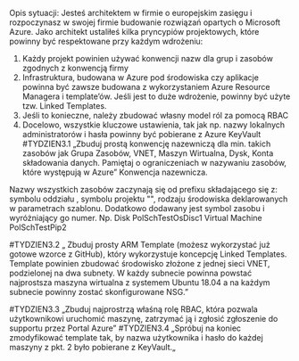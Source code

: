 Opis sytuacji: Jesteś architektem w firmie o europejskim zasięgu i rozpoczynasz w swojej firmie budowanie rozwiązań opartych o Microsoft Azure. Jako architekt ustaliłeś kilka pryncypiów projektowych, które powinny być respektowane przy każdym wdrożeniu:
1.	Każdy projekt powinien używać konwencji nazw dla grup i zasobów zgodnych z konwencją firmy
2.	Infrastruktura, budowana w Azure pod środowiska czy aplikacje powinna być zawsze budowana z wykorzystaniem Azure Resource Managera i template’ów. Jeśli jest to duże wdrożenie, powinny być użyte tzw. Linked Templates.
3.	Jeśli to konieczne, należy zbudować własny model ról za pomocą RBAC
4.	Docelowo, wszystkie kluczowe ustawienia, tak jak np. nazwy lokalnych administratorów i hasła powinny być pobierane z Azure KeyVault
 #TYDZIEN3.1 „Zbuduj prostą konwencję nazewniczą dla min. takich zasobów jak Grupa Zasobów, VNET, Maszyn Wirtualna, Dysk, Konta składowania danych. Pamiętaj o ograniczeniach w nazywaniu zasobów, które występują w Azure”
Konwencja nazewnicza.


Nazwy wszystkich zasobów zaczynają się od prefixu składającego się z: symbolu oddziału <branch>, symbolu projektu "<project>", rodzaju środowiska <env> deklarowanych w parametrach szablonu. Dodatkowo dodawany jest symbol zasobu i wyróżniający go numer. Np.
Disk
 <brunch><project><env><osDisc><number>
 PolSchTestOsDisc1
Virtual Machine
 <brunch><project><env><VM><number>
PolSchTestPip2
  
  
#TYDZIEN3.2 „ Zbuduj prosty ARM Template (możesz wykorzystać już gotowe wzorce z GitHub), który wykorzystuje koncepcję Linked Templates. Template powinien zbudować środowisko złożone z jednej sieci VNET, podzielonej na dwa subnety. W każdy subnecie powinna powstać najprostsza maszyna wirtualna z systemem Ubuntu 18.04 a na każdym subnecie powinny zostać skonfigurowane NSG.”


#TYDZIEN3.3 „Zbuduj najprostrzą właśną rolę RBAC, która pozwala użytkownikowi uruchomić maszynę, zatrzymać ją i zgłosić zgłoszenie do supportu przez Portal Azure”
#TYDZIEN3.4 „Spróbuj na koniec zmodyfikować template tak, by nazwa użytkownika i hasło do każdej maszyny z pkt. 2 było pobierane z KeyVault.„
